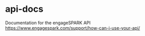 # api-docs
Documentation for the engageSPARK API https://www.engagespark.com/support/how-can-i-use-your-api/
